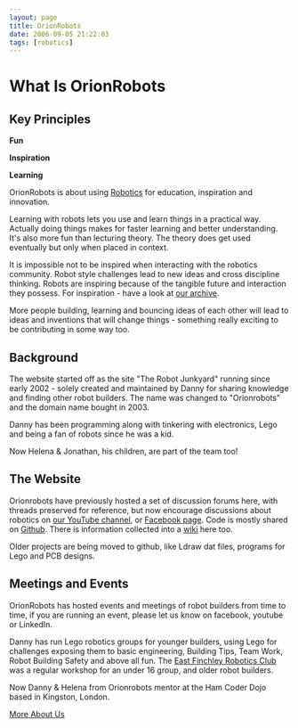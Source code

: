 ```yaml
---
layout: page
title: OrionRobots
date: 2006-09-05 21:22:03
tags: [robotics]
---
```

# What Is OrionRobots

## Key Principles

**Fun**

**Inspiration**

**Learning**

OrionRobots is about using [Robotics](/wiki/robotic.html "Robotic") for education, inspiration and innovation.

Learning with robots lets you use and learn things in a practical way. Actually doing things makes for faster learning and better understanding. It's also more fun than lecturing theory. The theory does get used eventually but only when placed in context.

It is impossible not to be inspired when interacting with the robotics community. Robot style challenges lead to new ideas and cross discipline thinking. Robots are inspiring because of the tangible future and interaction they possess. For inspiration - have a look at [our archive](/archive.html).

More people building, learning and bouncing ideas of each other will lead to ideas and inventions that will change things - something really exciting to be contributing in some way too.

## Background

The website started off as the site "The Robot Junkyard" running since early 2002 - solely created and maintained by Danny  for sharing knowledge and finding other robot builders. The name was changed to "Orionrobots" and the domain name bought in 2003.

Danny has been programming along with tinkering with electronics, Lego and being a fan of robots since he was a kid.

Now Helena & Jonathan, his children, are part of the team too!

## The Website

Orionrobots have previously hosted a set of discussion forums here, with threads preserved for reference, but now encourage discussions about robotics on [our YouTube channel](https://youtube.com/orionrobots), or [Facebook page](https://facebook.com/orionrobots). Code is mostly shared on [Github](https://github.com/orionrobots). There is information collected into a [wiki](/content/wiki) here too.

Older projects are being moved to github, like Ldraw dat files, programs for Lego and PCB designs.

## Meetings and Events

OrionRobots has hosted events and meetings of robot builders from time to time, if you are running an event, please let us know on facebook, youtube or LinkedIn.

Danny has run Lego robotics groups for younger builders, using Lego for challenges exposing them to basic engineering, Building Tips, Team Work, Robot Building Safety and above all fun. The [East Finchley Robotics Club](/wiki/east_finchley_robotics_club.html) was a regular workshop for an under 16 group, and older robot builders.

Now Danny & Helena from Orionrobots mentor at the Ham Coder Dojo based in Kingston, London.

[More About Us](/about_us.html)
